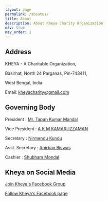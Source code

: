 ```yaml
---
layout: page
permalink: /aboutus/
title: About
description: About Kheya Charity Organization
nav: true
nav_order: 1
---
```


## Address

KHEYA - A Charitable Organization,

Basirhat, North 24 Parganas, Pin-743411,

West Bengal, India

Email: [kheyacharity@gmail.com](mailto:kheyacharity@gmail.com)

## Governing Body

President :  [Mr. Tapan Kumar Mandal](https://www.facebook.com/tapanmandal.amarpatraput)

Vice President : [A K M KAMARUZZAMAN](https://www.facebook.com/akm.zzaman)

Secretary : [Nirmendu Kundu](https://www.facebook.com/nirmendukundu.kheyacharity)

Asst. Secretary : [Anirban Biswas](https://www.facebook.com/anirban.biswas.75685962)

Cashier : [Shubham Mondal](mailto:rico9@rediffmail.com)

## Kheya on Social Media

[Join Kheya's Facebook Group](https://www.facebook.com/groups/kheyacharity/)

[Follow Kheya's Facebook page](https://www.facebook.com/kheyacharity/)